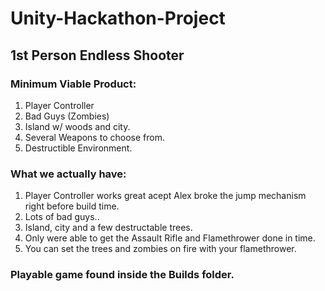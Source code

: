 # Unity-Hackathon-Project

## 1st Person Endless Shooter

### Minimum Viable Product:
1. Player Controller
2. Bad Guys (Zombies)
3. Island w/ woods and city.
4. Several Weapons to choose from.
5. Destructible Environment.

### What we actually have:
1. Player Controller works great acept Alex broke the jump mechanism right before build time.
2. Lots of bad guys.. 
3. Island, city and a few destructable trees.
4. Only were able to get the Assault Rifle and Flamethrower done in time.
5. You can set the trees and zombies on fire with your flamethrower.


### Playable game found inside the Builds folder.

